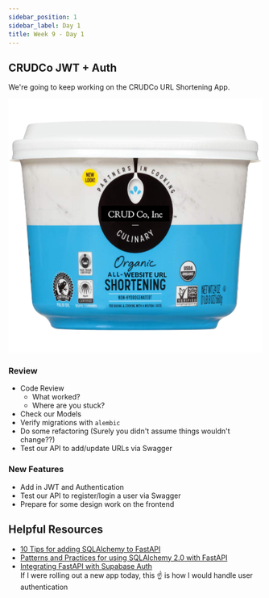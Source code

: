 ```yaml
---
sidebar_position: 1
sidebar_label: Day 1
title: Week 9 - Day 1
---
```


<!-- markdownlint-disable no-inline-html -->

## CRUDCo JWT + Auth

We're going to keep working on the CRUDCo URL Shortening App.

![It's URL Shortening!](./img/shortening.png)

### Review

- Code Review
  - What worked?
  - Where are you stuck?
- Check our Models
- Verify migrations with `alembic`
- Do some refactoring (Surely you didn't assume things wouldn't change??)
- Test our API to add/update URLs via Swagger

### New Features

- Add in JWT and Authentication
- Test our API to register/login a user via Swagger
- Prepare for some design work on the frontend

## Helpful Resources

- [10 Tips for adding SQLAlchemy to FastAPI](https://bitestreams.com/blog/fastapi-sqlalchemy/)
- [Patterns and Practices for using SQLAlchemy 2.0 with FastAPI](https://chaoticengineer.hashnode.dev/fastapi-sqlalchemy#heading-api-with-the-orm)
- [Integrating FastAPI with Supabase Auth](https://dev.to/j0/integrating-fastapi-with-supabase-auth-780)
    <br/>If I were rolling out a new app today, this :point_up: is how I would handle user authentication
